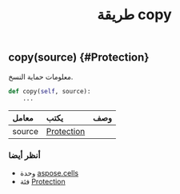 ﻿---
title: طريقة copy
second_title: Aspose.Cells for Python via .NET API المراجع
description:
type: docs
weight: 20
url: /ar/python-net/aspose.cells/protection/copy/
is_root: false
---
##  copy(source) {#Protection}
معلومات حماية النسخ.



```python
def copy(self, source):
    ...
```


| معامل| يكتب| وصف|
| :- | :- | :- |
| source | [Protection](/cells/ar/python-net/aspose.cells/protection) |  |



###  أنظر أيضا
* وحدة [aspose.cells](../../)
* فئة [Protection](/cells/ar/python-net/aspose.cells/protection)
